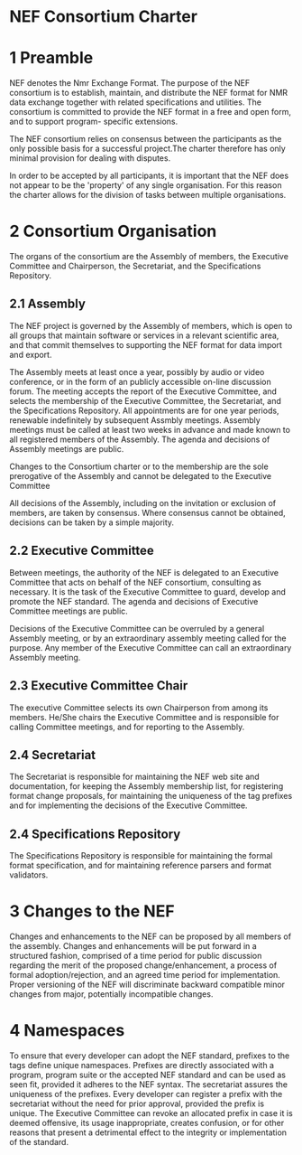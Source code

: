 NEF Consortium Charter
======================

# 1 Preamble
NEF denotes the Nmr Exchange Format. The purpose of the NEF consortium is to
establish, maintain, and distribute the NEF format for NMR data exchange
together with related specifications and utilities. The consortium is committed
to provide the NEF format in a free and open form, and to support program-
specific extensions.

The NEF consortium relies on consensus between the participants as the only
possible basis for a successful project.The charter therefore has only minimal
provision for dealing with disputes.

In order to be accepted by all participants, it is important that the NEF does
not appear to be the 'property' of any single organisation. For this reason the
charter allows for the division of tasks between multiple organisations.


# 2 Consortium Organisation
The organs of the consortium are the Assembly of members, the Executive Committee
and Chairperson, the Secretariat, and the Specifications Repository.

## 2.1 Assembly
The NEF project is governed by the Assembly of members, which is open to all
groups that maintain software or services in a relevant scientific area, and
that commit themselves to supporting the NEF format for data import and export.

The Assembly meets at least once a year, possibly by audio or video conference, or in the
form of an publicly accessible on-line discussion forum.
The meeting accepts the report of the Executive Committee, and selects the
membership of the Executive Committee, the Secretariat, and the
Specifications Repository. All appointments are for one year periods,
renewable indefinitely by subsequent Assmbly meetings. Assembly meetings must be
called at least two weeks in advance and made known to all registered members of
the Assembly.
The agenda and decisions of Assembly meetings are public.

Changes to the Consortium charter or to the membership are the sole prerogative
of the Assembly and cannot be delegated to the Executive Committee

All decisions of the Assembly, including on the invitation or exclusion of
members, are taken by consensus. Where consensus cannot be obtained, decisions
can be taken by a simple majority.

## 2.2 Executive Committee
Between meetings, the authority of the NEF is delegated to an Executive
Committee that acts on  behalf of the NEF consortium, consulting as necessary.
It is the task of the Executive Committee to guard, develop and promote the NEF
standard. The agenda and decisions of Executive Committee meetings are public.

Decisions of the Executive Committee can be overruled by a general
Assembly meeting, or by an extraordinary assembly meeting called for the
purpose. Any member of the Executive Committee can call an extraordinary
Assembly meeting.

## 2.3 Executive Committee Chair
The executive Committee selects its own Chairperson from among its members.
He/She chairs the Executive Committee and is responsible for calling Committee
meetings, and for reporting to the Assembly.

## 2.4 Secretariat
The Secretariat is responsible for maintaining the NEF web site and
documentation, for keeping the Assembly membership list, for registering format
change proposals, for maintaining the uniqueness of the tag prefixes
and for implementing the decisions of the Executive Committee.

## 2.4 Specifications Repository
The Specifications Repository is responsible for maintaining the formal format
specification, and for maintaining reference parsers and format validators.


# 3 Changes to the NEF
Changes and enhancements to the NEF can be proposed by all members of the
assembly. Changes and enhancements will be put forward in a structured fashion,
comprised of a time period for public discussion regarding the merit of the
proposed change/enhancement, a process of formal adoption/rejection, and an
agreed time period for implementation. Proper versioning of the NEF will
discriminate backward compatible minor changes from major, potentially
incompatible changes.


# 4 Namespaces
To ensure that every developer can adopt the NEF standard, prefixes to the tags
define unique namespaces. Prefixes are directly associated with a program,
program suite or the accepted NEF standard and can be used as seen fit,
provided it adheres to the NEF syntax. The secretariat assures the uniqueness
of the prefixes. Every developer can register a prefix with the secretariat
without the need for prior approval, provided the prefix is unique. The
Executive Committee can revoke an allocated prefix in case it is deemed
offensive, its usage inappropriate, creates confusion, or for other reasons
that present a detrimental effect to the integrity or implementation of the
standard.
